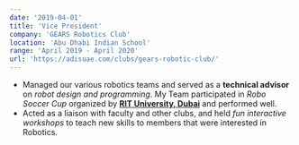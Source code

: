 ```yaml
---
date: '2019-04-01'
title: 'Vice President'
company: 'GEARS Robotics Club'
location: 'Abu Dhabi Indian School'
range: 'April 2019 - April 2020'
url: 'https://adisuae.com/clubs/gears-robotic-club/'
---
```


- Managed our various robotics teams and served as a **technical advisor** on _robot design and programming_. My Team participated in _Robo Soccer Cup_ organized by [**RIT University, Dubai**](https://www.rit.edu/dubai/) and performed well.
- Acted as a liaison with faculty and other clubs, and held _fun interactive workshops_ to teach new skills to members that were interested in Robotics.
